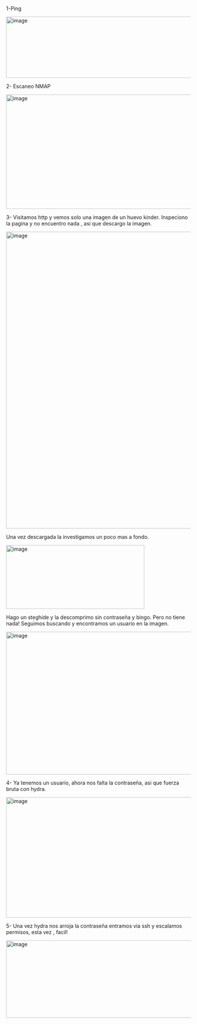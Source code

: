 1-Ping   

<img width="511" height="167" alt="image" src="https://github.com/user-attachments/assets/5a26c225-cfb8-4783-a974-ca8545466fc1" />

2- Escaneo NMAP   

<img width="765" height="312" alt="image" src="https://github.com/user-attachments/assets/1f7b3fa8-0999-4183-92e2-a65839c2aa62" />

3- Visitamos http y vemos solo una imagen de un huevo kinder. Inspeciono la pagina y no encuentro nada , asi que descargo la imagen.

<img width="819" height="809" alt="image" src="https://github.com/user-attachments/assets/d123bf05-1f88-41b3-93a8-6127394d0359" />

Una vez descargada la investigamos un poco mas a fondo.   

<img width="377" height="174" alt="image" src="https://github.com/user-attachments/assets/c25b6def-a074-409e-9c90-2c4a142e83f8" />   

Hago un steghide y la descomprimo sin contraseña y bingo. Pero no tiene nada! Seguimos buscando y encontramos un usuario en la imagen.

<img width="629" height="389" alt="image" src="https://github.com/user-attachments/assets/957e0b0b-ef51-470c-85c3-9ff031a9d387" />

4- Ya tenemos un usuario, ahora nos falta la contraseña, asi que fuerza bruta con hydra.  

<img width="833" height="328" alt="image" src="https://github.com/user-attachments/assets/6fafe74e-572c-4393-b288-dce3feb98b67" /> 

5- Una vez hydra nos arroja la contraseña entramos via ssh y escalamos permisos, esta vez , facil!  

<img width="572" height="211" alt="image" src="https://github.com/user-attachments/assets/7047f3a4-4836-42b7-a932-3166bae5a789" />





